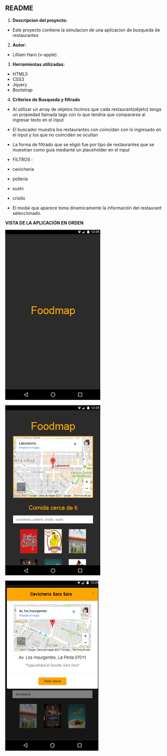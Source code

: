 ## README
1. **Descripcion del proyecto:**
  - Este proyecto contiene la simulacion de una aplicacion de busqueda de restaurantes

2. **Autor:**

  - Lilliam Haro (v-apple)

3. **Herramientas utilizadas:**

  - HTML5
  - CSS3
  - Jquery
  - Bootstrap

4. **Criterios de Busqueda y filtrado**

  - Al utilizar un array de objetos hicimos que cada restaurant(objeto) tenga un propiedad llamada tags con lo que tendría que compararse al ingresar texto en el input

  - El buscador muestra los restaurantes con coincidan con lo ingresado en el input y los que no coinciden se ocultan

  - La forma de filtrado que se eligió fue por tipo de restaurantes que se muestran como guia mediante un placeholder en el input

  * FILTROS :
  - cevicheria
  - polleria
  - sushi
  - criollo

  - El modal que aparece toma dinamicamente la información del restaurant seleccionado.

**VISTA DE LA APLICACIÓN EN ORDEN**

![RECURSOS](assets/images/splash.png)

![RECURSOS](assets/images/principal.png)

![RECURSOS](assets/images/modal.png)
